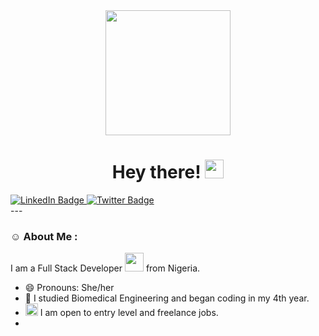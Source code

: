 <div id="header" align="center">
  <img src="https://media.giphy.com/media/3dK3ko9lmeEJesIstK/giphy.gif" width="200"/>
</div>
<h1 align="center">
  Hey there!
  <img src="https://media.giphy.com/media/hvRJCLFzcasrR4ia7z/giphy.gif" width="30px"/>
</h1>
<div id="badges">
  <a href="www.linkedin.com/in/ruqouyyahmuhammad">
    <img src="https://img.shields.io/badge/LinkedIn-blue?style=for-the-badge&logo=linkedin&logoColor=white" alt="LinkedIn Badge"/>
  </a>
  <a href="https://twitter.com/mruqqie">
    <img src="https://img.shields.io/badge/Twitter-blue?style=for-the-badge&logo=twitter&logoColor=white" alt="Twitter Badge"/>
  </a>
</div>
---

### :relaxed: About Me :
I am a Full Stack Developer <img src="https://media.giphy.com/media/WUlplcMpOCEmTGBtBW/giphy.gif" width="30"> from Nigeria.
- :smile: Pronouns: She/her
- :construction_worker: I studied Biomedical Engineering and began coding in my 4th year.
- <img src="https://media.giphy.com/media/4EbPq54Rbx5UvBXsRx/giphy.gif" width="20" height="20"> I am open to entry level and freelance jobs.
- 
